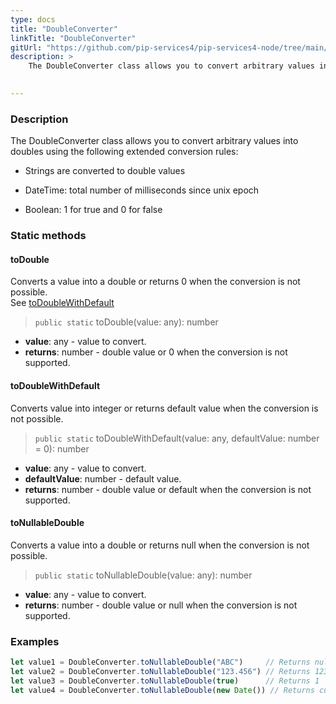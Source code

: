 ```yaml
---
type: docs
title: "DoubleConverter"
linkTitle: "DoubleConverter"
gitUrl: "https://github.com/pip-services4/pip-services4-node/tree/main/pip-services4-commons-node"
description: > 
    The DoubleConverter class allows you to convert arbitrary values into doubles using extended conversion rules.

   
---
```


### Description

The DoubleConverter class allows you to convert arbitrary values into doubles using the following extended conversion rules:

 - Strings are converted to double values

 - DateTime: total number of milliseconds since unix epoch
    
 - Boolean: 1 for true and 0 for false  

### Static methods

#### toDouble
Converts a value into a double or returns 0 when the conversion is not possible.  
See [toDoubleWithDefault](#todoublewithdefault)

> `public static` toDouble(value: any): number

- **value**: any - value to convert.
- **returns**: number - double value or 0 when the conversion is not supported.

#### toDoubleWithDefault
Converts value into integer or returns default value when the conversion is not possible.

> `public static` toDoubleWithDefault(value: any, defaultValue: number = 0): number

- **value**: any - value to convert.
- **defaultValue**: number - default value.
- **returns**: number - double value or default when the conversion is not supported.

#### toNullableDouble
Converts a value into a double or returns null when the conversion is not possible.

> `public static` toNullableDouble(value: any): number

- **value**: any - value to convert.
- **returns**: number - double value or null when the conversion is not supported.

### Examples

```typescript
let value1 = DoubleConverter.toNullableDouble("ABC")     // Returns null
let value2 = DoubleConverter.toNullableDouble("123.456") // Returns 123.456
let value3 = DoubleConverter.toNullableDouble(true)      // Returns 1
let value4 = DoubleConverter.toNullableDouble(new Date()) // Returns current milliseconds (E.g. 1619812281454)

```
